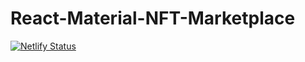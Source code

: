 # React-Material-NFT-Marketplace

[![Netlify Status](https://api.netlify.com/api/v1/badges/5cac02be-c6ed-4441-86a6-06a4f2eef375/deploy-status)](https://app.netlify.com/sites/nft-trading/deploys)
